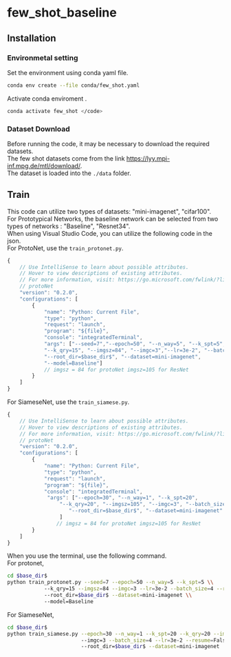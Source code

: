 # few_shot_baseline

## Installation
### Environmetal setting
Set the environment using conda yaml file.     
```bash
conda env create --file conda/few_shot.yaml
```
Activate conda enviroment .  
```bash
conda activate few_shot </code>
```

### Dataset Download
Before running the code, it may be necessary to download the required datasets.  
The few shot datasets come from the link https://lyy.mpi-inf.mpg.de/mtl/download/.  
The dataset is loaded into the ```./data``` folder.  

## Train
This code can utilize two types of datasets: "mini-imagenet", "cifar100".  
For Prototypical Networks, the baseline network can be selected from two types of networks : "Baseline", "Resnet34".  
When using Visual Studio Code, you can utilize the following code in the json.  
For ProtoNet, use the ```train_protonet.py```.  
```javascript
{
    // Use IntelliSense to learn about possible attributes.
    // Hover to view descriptions of existing attributes.
    // For more information, visit: https://go.microsoft.com/fwlink/?linkid=830387
    // protoNet
    "version": "0.2.0",
    "configurations": [
        {
            "name": "Python: Current File",
            "type": "python",
            "request": "launch",
            "program": "${file}",
            "console": "integratedTerminal",
            "args": ["--seed=7","--epoch=50", "--n_way=5", "--k_spt=5", 
            "--k_qry=15", "--imgsz=84", "--imgc=3","--lr=3e-2", "--batch_size=4","--resume=False",
            "--root_dir=$base_dir$", "--dataset=mini-imagenet",
            "--model=Baseline"]
            // imgsz = 84 for protoNet imgsz=105 for ResNet
        }
    ]
}
```
For SiameseNet, use the ```train_siamese.py```.  
```javascript
{
    // Use IntelliSense to learn about possible attributes.
    // Hover to view descriptions of existing attributes.
    // For more information, visit: https://go.microsoft.com/fwlink/?linkid=830387
    // protoNet
    "version": "0.2.0",
    "configurations": [
        {
            "name": "Python: Current File",
            "type": "python",
            "request": "launch",
            "program": "${file}",
            "console": "integratedTerminal",
             "args": ["--epoch=30", "--n_way=1", "--k_spt=20", 
                 "--k_qry=20", "--imgsz=105", "--imgc=3", "--batch_size=4", "--lr=3e-2", "--resume=False",
                    "--root_dir=$base_dir$", "--dataset=mini-imagenet"
                 ]
                // imgsz = 84 for protoNet imgsz=105 for ResNet
        }
    ]
}
```
When you use the terminal, use the following command.  
For protonet,
```bash
cd $base_dir$
python train_protonet.py --seed=7 --epoch=50 --n_way=5 --k_spt=5 \\ 
            --k_qry=15 --imgsz=84 --imgc=3 --lr=3e-2 --batch_size=4 --resume=False \\
            --root_dir=$base_dir$ --dataset=mini-imagenet \\
            --model=Baseline
```

For SiameseNet,
```bash
cd $base_dir$
python train_siamese.py --epoch=30 --n_way=1 --k_spt=20 --k_qry=20 --imgsz=105 \\
                        --imgc=3 --batch_size=4 --lr=3e-2 --resume=False \\
                        --root_dir=$base_dir$ --dataset=mini-imagenet
```
